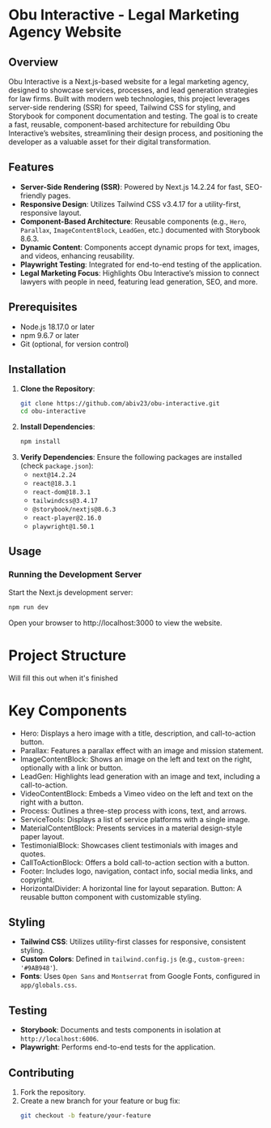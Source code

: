 # Obu Interactive - Legal Marketing Agency Website

## Overview

Obu Interactive is a Next.js-based website for a legal marketing agency, designed to showcase services, processes, and lead generation strategies for law firms. Built with modern web technologies, this project leverages server-side rendering (SSR) for speed, Tailwind CSS for styling, and Storybook for component documentation and testing. The goal is to create a fast, reusable, component-based architecture for rebuilding Obu Interactive’s websites, streamlining their design process, and positioning the developer as a valuable asset for their digital transformation.

## Features

- **Server-Side Rendering (SSR)**: Powered by Next.js 14.2.24 for fast, SEO-friendly pages.
- **Responsive Design**: Utilizes Tailwind CSS v3.4.17 for a utility-first, responsive layout.
- **Component-Based Architecture**: Reusable components (e.g., `Hero`, `Parallax`, `ImageContentBlock`, `LeadGen`, etc.) documented with Storybook 8.6.3.
- **Dynamic Content**: Components accept dynamic props for text, images, and videos, enhancing reusability.
- **Playwright Testing**: Integrated for end-to-end testing of the application.
- **Legal Marketing Focus**: Highlights Obu Interactive’s mission to connect lawyers with people in need, featuring lead generation, SEO, and more.

## Prerequisites

- Node.js 18.17.0 or later
- npm 9.6.7 or later
- Git (optional, for version control)

## Installation

1. **Clone the Repository**:
   ```bash
   git clone https://github.com/abiv23/obu-interactive.git
   cd obu-interactive

2. **Install Dependencies**:
   ```bash
   npm install

3. **Verify Dependencies**:
   Ensure the following packages are installed (check `package.json`):
   - `next@14.2.24`
   - `react@18.3.1`
   - `react-dom@18.3.1`
   - `tailwindcss@3.4.17`
   - `@storybook/nextjs@8.6.3`
   - `react-player@2.16.0`
   - `playwright@1.50.1`

## Usage

### Running the Development Server

Start the Next.js development server:

```bash
npm run dev
```

Open your browser to http://localhost:3000 to view the website.

# Project Structure

Will fill this out when it's finished

# Key Components

* Hero: Displays a hero image with a title, description, and call-to-action button.
* Parallax: Features a parallax effect with an image and mission statement.
* ImageContentBlock: Shows an image on the left and text on the right, optionally with a link or button.
* LeadGen: Highlights lead generation with an image and text, including a call-to-action.
* VideoContentBlock: Embeds a Vimeo video on the left and text on the right with a button.
* Process: Outlines a three-step process with icons, text, and arrows.
* ServiceTools: Displays a list of service platforms with a single image.
* MaterialContentBlock: Presents services in a material design-style paper layout.
* TestimonialBlock: Showcases client testimonials with images and quotes.
* CallToActionBlock: Offers a bold call-to-action section with a button.
* Footer: Includes logo, navigation, contact info, social media links, and copyright.
* HorizontalDivider: A horizontal line for layout separation.
Button: A reusable button component with customizable styling.

## Styling

- **Tailwind CSS**: Utilizes utility-first classes for responsive, consistent styling.
- **Custom Colors**: Defined in `tailwind.config.js` (e.g., `custom-green: '#9AB948'`).
- **Fonts**: Uses `Open Sans` and `Montserrat` from Google Fonts, configured in `app/globals.css`.

## Testing

- **Storybook**: Documents and tests components in isolation at `http://localhost:6006`.
- **Playwright**: Performs end-to-end tests for the application.

## Contributing

1. Fork the repository.
2. Create a new branch for your feature or bug fix:
   ```bash
   git checkout -b feature/your-feature
